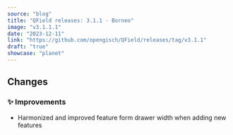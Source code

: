 ```yaml
---
source: "blog"
title: "QField releases: 3.1.1 - Borneo"
image: "v3.1.1.1"
date: "2023-12-11"
link: "https://github.com/opengisch/QField/releases/tag/v3.1.1"
draft: "true"
showcase: "planet"
---
```


<h2>Changes</h2>
<h3>✨ Improvements</h3>
<ul>
<li>Harmonized and improved feature form drawer width when adding new features</li>
</ul>
